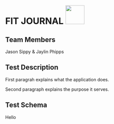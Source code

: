 # FIT JOURNAL <img src="https://user-images.githubusercontent.com/38664109/39373841-75bc7304-4a0e-11e8-9495-72894185c224.png" width="60" height="60">

## Team Members
Jason Sippy & Jaylin Phipps

## Test Description
First paragrah explains what the application does.

Second paragraph explains the purpose it serves.

## Test Schema
Hello
